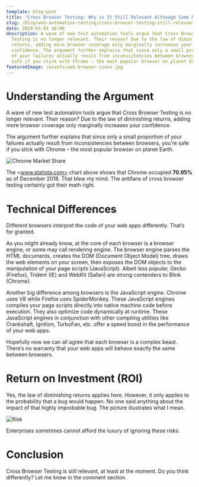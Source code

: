 ```yaml
---
template: blog-post
title: "Cross Browser Testing: Why is It Still Relevant Although Some May Say Otherwise?"
slug: /blog/web-automation-testing/cross-browser-testing-still-relevant/
date: 2019-03-01 16:00
description: A wave of new test automation tools argue that Cross Browser
  Testing is no longer relevant. Their reason? Due to the law of diminishing
  returns, adding more browser coverage only marginally increases your
  confidence. The argument further explains that since only a small proportion
  of your failures actually result from inconsistencies between browsers, you’re
  safe if you stick with Chrome – the most popular browser on planet Earth.
featuredImage: /assets/web-browser-icons.jpg
---
```

# Understanding the Argument

A wave of new test automation tools argue that Cross Browser Testing is no longer relevant. Their reason? Due to the law of diminishing returns, adding more browser coverage only marginally increases your confidence.

The argument further explains that since only a small proportion of your failures actually result from inconsistencies between browsers, you’re safe if you stick with Chrome – the most popular browser on planet Earth.

![Chrome Market Share](/assets/chrome-market-share.png "Chrome Market Share")

The <www.statista.com> chart above shows that Chrome occupied **70.95%** as of December 2018. That blew my mind. The antifans of cross browser testing certainly got their math right.

# Technical Differences

Different browsers interpret the code of your web apps differently. That’s for granted.

As you might already know, at the core of each browser is a browser engine, or some may call rendering engine. The browser engine parses the HTML documents, creates the DOM (Document Object Model) tree, draws the web elements on your screen, then exposes the DOM objects to the manipulation of your page scripts (JavaScript). Albeit less popular, Gecko (Firefox), Trident (IE) and WebKit (Safari) are strong contenders to Blink (Chrome).

Another big difference among browsers is the JavaScript engine. Chrome uses V8 while Firefox uses SpiderMonkey. These JavaScript engines compiles your page scripts directly into native machine code before execution. They also optimize code dynamically at runtime. These JavaScript engines in conjunction with other compiling utilities like Crankshaft, Ignition, TurboFan, etc. offer a speed boost in the performance of your web apps.

Hopefully now we can all agree that each browser is a complex beast. There’s no warranty that your web apps will behave exactly the same between browsers.

# Return on Investment (ROI)

Yes, the law of diminishing returns applies here. However, it only applies to the probability that a bug would happen. No one said anything about the impact of that highly improbable bug. The picture illustrates what I mean.

![Risk](/assets/risk.jpeg "Risk")

Enterprises sometimes cannot afford the luxury of ignoring these risks.

# Conclusion

Cross Browser Testing is still relevant, at least at the moment. Do you think differently? Let me know in the comment section.